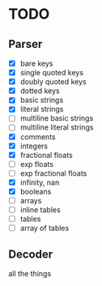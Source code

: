 # TODO

## Parser

- [x] bare keys
- [x] single quoted keys
- [x] doubly quoted keys
- [x] dotted keys
- [x] basic strings
- [x] literal strings
- [ ] multiline basic strings
- [ ] multiline literal strings
- [x] comments
- [x] integers
- [x] fractional floats
- [ ] exp floats
- [ ] exp fractional floats
- [x] infinity, nan
- [x] booleans
- [ ] arrays
- [ ] inline tables
- [ ] tables
- [ ] array of tables

## Decoder

all the things
